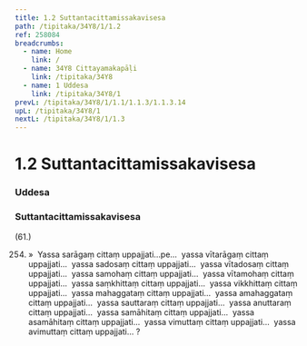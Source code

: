 ```yaml
---
title: 1.2 Suttantacittamissakavisesa
path: /tipitaka/34Y8/1/1.2
ref: 258084
breadcrumbs:
  - name: Home
    link: /
  - name: 34Y8 Cittayamakapāḷi
    link: /tipitaka/34Y8
  - name: 1 Uddesa
    link: /tipitaka/34Y8/1
prevL: /tipitaka/34Y8/1/1.1/1.1.3/1.1.3.14
upL: /tipitaka/34Y8/1
nextL: /tipitaka/34Y8/1/1.3
---
```


# 1.2 Suttantacittamissakavisesa

### Uddesa

### Suttantacittamissakavisesa

(61.)

254. »  Yassa sarāgaṃ cittaṃ uppajjati…pe…  yassa vītarāgaṃ cittaṃ uppajjati…  yassa sadosaṃ cittaṃ uppajjati…  yassa vītadosaṃ cittaṃ uppajjati…  yassa samohaṃ cittaṃ uppajjati…  yassa vītamohaṃ cittaṃ uppajjati…  yassa saṃkhittaṃ cittaṃ uppajjati…  yassa vikkhittaṃ cittaṃ uppajjati…  yassa mahaggataṃ cittaṃ uppajjati…  yassa amahaggataṃ cittaṃ uppajjati…  yassa sauttaraṃ cittaṃ uppajjati…  yassa anuttaraṃ cittaṃ uppajjati…  yassa samāhitaṃ cittaṃ uppajjati…  yassa asamāhitaṃ cittaṃ uppajjati…  yassa vimuttaṃ cittaṃ uppajjati…  yassa avimuttaṃ cittaṃ uppajjati… ?


